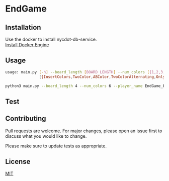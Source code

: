﻿# EndGame


## Installation

Use the docker to install nycdot-db-service.\
[Install Docker Engine](https://docs.docker.com/engine/install/)

## Usage

```bash
usage: main.py [-h] --board_length [BOARD_LENGTH] --num_colors [{1,2,3,4,5,6,7,8,9,10,11,12,13,14,15,16,17,18,19,20,21,22,23,24,25,26}] --player_name [{EndGame_b1,EndGame_b2}] --scsa_name
               [{InsertColors,TwoColor,ABColor,TwoColorAlternating,OnlyOnce,FirstLast,UsuallyFewer,PreferFewer}] --num_rounds [NUM_ROUNDS]
```

```bash
python3 main.py --board_length 4 --num_colors 6 --player_name EndGame_b2 --scsa_name TwoColorAlternating --num_rounds 10
```

## Test


## Contributing
Pull requests are welcome. For major changes, please open an issue first to discuss what you would like to change.

Please make sure to update tests as appropriate.

## License
[MIT](https://choosealicense.com/licenses/mit/)
